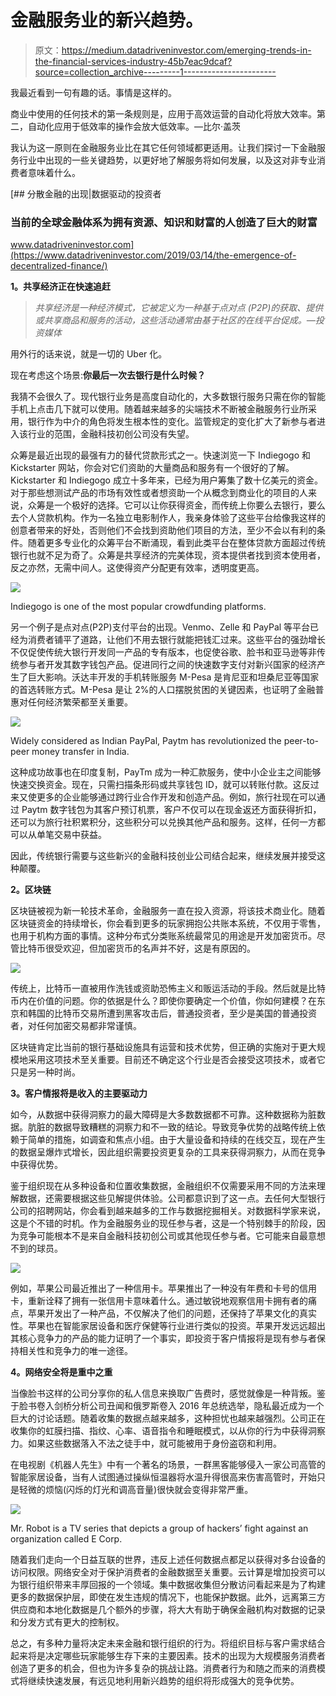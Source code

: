 # 金融服务业的新兴趋势。

> 原文：<https://medium.datadriveninvestor.com/emerging-trends-in-the-financial-services-industry-45b7eac9dcaf?source=collection_archive---------1----------------------->

我最近看到一句有趣的话。事情是这样的。

商业中使用的任何技术的第一条规则是，应用于高效运营的自动化将放大效率。第二，自动化应用于低效率的操作会放大低效率。—比尔·盖茨

我认为这一原则在金融服务业比在其它任何领域都更适用。让我们探讨一下金融服务行业中出现的一些关键趋势，以更好地了解服务将如何发展，以及这对非专业消费者意味着什么。

[](https://www.datadriveninvestor.com/2019/03/14/the-emergence-of-decentralized-finance/) [## 分散金融的出现|数据驱动的投资者

### 当前的全球金融体系为拥有资源、知识和财富的人创造了巨大的财富

www.datadriveninvestor.com](https://www.datadriveninvestor.com/2019/03/14/the-emergence-of-decentralized-finance/) 

**1。共享经济正在快速追赶**

> *共享经济是一种经济模式，它被定义为一种基于点对点* *(P2P)的获取、提供或共享商品和服务的活动，这些活动通常由基于社区的在线平台促成。—投资媒体*

用外行的话来说，就是一切的 Uber 化。

现在考虑这个场景:**你最后一次去银行是什么时候？**

我猜不会很久了。现代银行业务是高度自动化的，大多数银行服务只需在你的智能手机上点击几下就可以使用。随着越来越多的尖端技术不断被金融服务行业所采用，银行作为中介的角色将发生根本性的变化。监管规定的变化扩大了新参与者进入该行业的范围，金融科技初创公司没有失望。

众筹是最近出现的最强有力的替代贷款形式之一。快速浏览一下 Indiegogo 和 Kickstarter 网站，你会对它们资助的大量商品和服务有一个很好的了解。Kickstarter 和 Indiegogo 成立十多年来，已经为用户筹集了数十亿美元的资金。对于那些想测试产品的市场有效性或者想资助一个从概念到商业化的项目的人来说，众筹是一个极好的选择。它可以让你获得资金，而传统上你要么去银行，要么去个人贷款机构。作为一名独立电影制作人，我亲身体验了这些平台给像我这样的创意者带来的好处，否则他们不会找到资助他们项目的方法，至少不会以有利的条件。随着更多专业化的众筹平台不断涌现，看到此类平台在整体贷款方面超过传统银行也就不足为奇了。众筹是共享经济的完美体现，资本提供者找到资本使用者，反之亦然，无需中间人。这使得资产分配更有效率，透明度更高。

![](img/52aa8acb57b73a34e061ab0aefd3d276.png)

Indiegogo is one of the most popular crowdfunding platforms.

另一个例子是点对点(P2P)支付平台的出现。Venmo、Zelle 和 PayPal 等平台已经为消费者铺平了道路，让他们不用去银行就能把钱汇过来。这些平台的强劲增长不仅促使传统大银行开发同一产品的专有版本，也促使谷歌、脸书和亚马逊等非传统参与者开发其数字钱包产品。促进同行之间的快速数字支付对新兴国家的经济产生了巨大影响。沃达丰开发的手机转账服务 M-Pesa 是肯尼亚和坦桑尼亚等国家的首选转账方式。M-Pesa 是让 2%的人口摆脱贫困的关键因素，也证明了金融普惠对任何经济繁荣都至关重要。

![](img/51ad283860ab5dc4a4a2d4e59bc77db5.png)

Widely considered as Indian PayPal, Paytm has revolutionized the peer-to-peer money transfer in India.

这种成功故事也在印度复制，PayTm 成为一种汇款服务，使中小企业主之间能够快速交换资金。现在，只需扫描条形码或共享钱包 ID，就可以转账付款。这反过来又使更多的企业能够通过跨行业合作开发和创造产品。例如，旅行社现在可以通过 Paytm 数字钱包为其客户预订机票，客户不仅可以在现金返还方面获得折扣，还可以为旅行社积累积分，这些积分可以兑换其他产品和服务。这样，任何一方都可以从单笔交易中获益。

因此，传统银行需要与这些新兴的金融科技创业公司结合起来，继续发展并接受这种颠覆。

**2。区块链**

区块链被视为新一轮技术革命，金融服务一直在投入资源，将该技术商业化。随着区块链资金的持续增长，你会看到更多的玩家拥抱公共账本系统，不仅用于零售，也用于机构方面的事情。这种分布式分类账系统最常见的用途是开发加密货币。尽管比特币很受欢迎，但加密货币的名声并不好，这是有原因的。

![](img/ddb6a2ce064b382d84191d69a090d1fa.png)

传统上，比特币一直被用作洗钱或资助恐怖主义和贩运活动的手段。然后就是比特币内在价值的问题。你的依据是什么？即使你要确定一个价值，你如何建模？在东京和韩国的比特币交易所遭到黑客攻击后，普通投资者，至少是美国的普通投资者，对任何加密交易都非常谨慎。

区块链肯定比当前的银行基础设施具有运营和技术优势，但正确的实施对于更大规模地采用这项技术至关重要。目前还不确定这个行业是否会接受这项技术，或者它只是另一种时尚。

**3。客户情报将是收入的主要驱动力**

如今，从数据中获得洞察力的最大障碍是大多数数据都不可靠。这种数据称为脏数据。肮脏的数据导致糟糕的洞察力和不一致的结论。导致竞争优势的战略传统上依赖于简单的措施，如调查和焦点小组。由于大量设备和持续的在线交互，现在产生的数据呈爆炸式增长，因此组织需要投资更复杂的工具来获得洞察力，从而在竞争中获得优势。

鉴于组织现在从多种设备和位置收集数据，金融组织不仅需要采用不同的方法来理解数据，还需要根据这些见解提供体验。公司都意识到了这一点。去任何大型银行公司的招聘网站，你会看到越来越多的工作与数据挖掘相关。对数据科学家来说，这是个不错的时机。作为金融服务业的现任参与者，这是一个特别棘手的阶段，因为竞争可能根本不是来自金融科技初创公司或其他现任参与者。它可能来自最意想不到的球员。

![](img/7541439df638dd8f70218f8fa896195f.png)

例如，苹果公司最近推出了一种信用卡。苹果推出了一种没有年费和卡号的信用卡，重新诠释了拥有一张信用卡意味着什么。通过敏锐地观察信用卡拥有者的痛点，苹果开发出了一种产品，不仅解决了他们的问题，还保持了苹果文化的真实性。苹果也在智能家居设备和医疗保健等行业进行类似的投资。苹果开发远远超出其核心竞争力的产品的能力证明了一个事实，即投资于客户情报将是现有参与者保持相关性和竞争力的唯一途径。

**4。网络安全将是重中之重**

当像脸书这样的公司分享你的私人信息来换取广告费时，感觉就像是一种背叛。鉴于脸书卷入剑桥分析公司丑闻和俄罗斯卷入 2016 年总统选举，隐私最近成为一个巨大的讨论话题。随着收集的数据点越来越多，这种担忧也越来越强烈。公司正在收集你的虹膜扫描、指纹、心率、语音指令和睡眠模式，以从你的行为中获得洞察力。如果这些数据落入不法之徒手中，就可能被用于身份盗窃和利用。

在电视剧《机器人先生》中有一个著名的场景，一群黑客能够侵入一家公司高管的智能家居设备，当有人试图通过操纵恒温器将水温升得很高来伤害高管时，开始只是轻微的烦恼(闪烁的灯光和调高音量)很快就会变得非常严重。

![](img/ff48b5383a38bdfbdf1879df87c02335.png)

Mr. Robot is a TV series that depicts a group of hackers’ fight against an organization called E Corp.

随着我们走向一个日益互联的世界，违反上述任何数据点都足以获得对多台设备的访问权限。网络安全对于保护消费者的金融数据至关重要。云计算是增加投资可以为银行组织带来丰厚回报的一个领域。集中数据收集但分散访问看起来是为了构建更多的数据保护层，即使在发生违规的情况下，也能保护数据。此外，远离第三方供应商和本地化数据是几个额外的步骤，将大大有助于确保金融机构对数据的记录和分发方式有更大的控制权。

总之，有多种力量将决定未来金融和银行组织的行为。将组织目标与客户需求结合起来将是决定哪些玩家能够生存下来的主要因素。技术的出现为大规模服务消费者创造了更多的机会，但也为许多复杂的挑战让路。消费者行为和随之而来的消费模式将继续快速发展，有远见地利用新兴趋势的组织将形成强大的竞争优势。